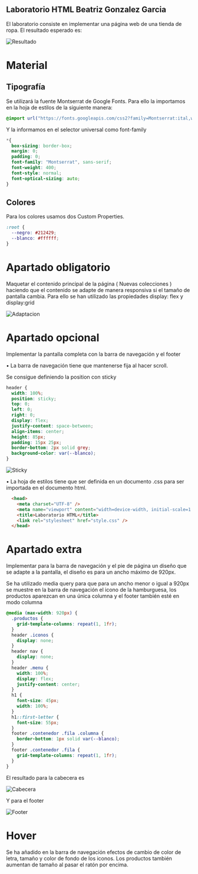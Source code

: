 ## Laboratorio HTML Beatriz Gonzalez Garcia

<p>El laboratorio consiste en implementar una página web de una tienda de ropa.
El resultado esperado es:</p>

![Resultado](./imagenes/Resultado.png)

# Material

## Tipografía

<p>Se utilizará la fuente Montserrat de Google Fonts. Para ello la importamos en la hoja de estilos de la siguiente manera:</p>

```CSS
@import url("https://fonts.googleapis.com/css2?family=Montserrat:ital,wght@0,100..900;1,100..900&display=swap");
```

<p>Y la informamos en el selector universal como font-family</p>

```CSS
*{
  box-sizing: border-box;
  margin: 0;
  padding: 0;
  font-family: "Montserrat", sans-serif;
  font-weight: 400;
  font-style: normal;
  font-optical-sizing: auto;
}
```

## Colores

<p>Para los colores usamos dos Custom Properties.</p>

```CSS
:root {
  --negro: #212429;
  --blanco: #ffffff;
}
```

# Apartado obligatorio

<p>Maquetar el contenido principal de la página ( Nuevas colecciones ) haciendo que el contenido se adapte de manera responsiva si el tamaño de pantalla cambia.
Para ello se han utilizado las propiedades display: flex y display:grid </p>

![Adaptacion](./imagenes/Adaptacion.png)

# Apartado opcional

<p>Implementar la pantalla completa con la barra de navegación y el footer</p>

<p> •	La barra de navegación tiene que mantenerse fija al hacer scroll.</p>
<p>Se consigue definiendo la position con sticky</p>

```CSS
header {
  width: 100%;
  position: sticky;
  top: 0;
  left: 0;
  right: 0;
  display: flex;
  justify-content: space-between;
  align-items: center;
  height: 85px;
  padding: 15px 25px;
  border-bottom: 2px solid grey;
  background-color: var(--blanco);
}
```

![Sticky](./imagenes/Sticky.png)

<p> •	La hoja de estilos tiene que ser definida en un documento .css para ser importada en el documento html.</p>

```HTML
  <head>
    <meta charset="UTF-8" />
    <meta name="viewport" content="width=device-width, initial-scale=1.0" />
    <title>Laboratorio HTML</title>
    <link rel="stylesheet" href="style.css" />
  </head>
```

# Apartado extra

<p>Implementar para la barra de navegación y el pie de página un diseño que se adapte a la pantalla, el diseño es para un ancho máximo de 920px.</p>

<p>Se ha utilizado media query para que para un ancho menor o igual a 920px se muestre en la barra de navegación el icono de la hamburguesa, los productos aparezcan en una única columna y el footer también esté en modo columna</p>

```CSS
@media (max-width: 920px) {
  .productos {
    grid-template-columns: repeat(1, 1fr);
  }
  header .iconos {
    display: none;
  }
  header nav {
    display: none;
  }
  header .menu {
    width: 100%;
    display: flex;
    justify-content: center;
  }
  h1 {
    font-size: 45px;
    width: 100%;
  }
  h1::first-letter {
    font-size: 55px;
  }
  footer .contenedor .fila .columna {
    border-bottom: 1px solid var(--blanco);
  }
  footer .contenedor .fila {
    grid-template-columns: repeat(1, 1fr);
  }
}
```

<p>El resultado para la cabecera es </p>

![Cabecera](./imagenes/Cabecera920.png)

<p>Y para el footer</p>

![Footer](./imagenes/Footer920.png)

# Hover

<p>Se ha añadido en la barra de navegación efectos de cambio de color de letra, tamaño y color de fondo de los iconos. Los productos también aumentan de tamaño al pasar el ratón por encima.</p>
